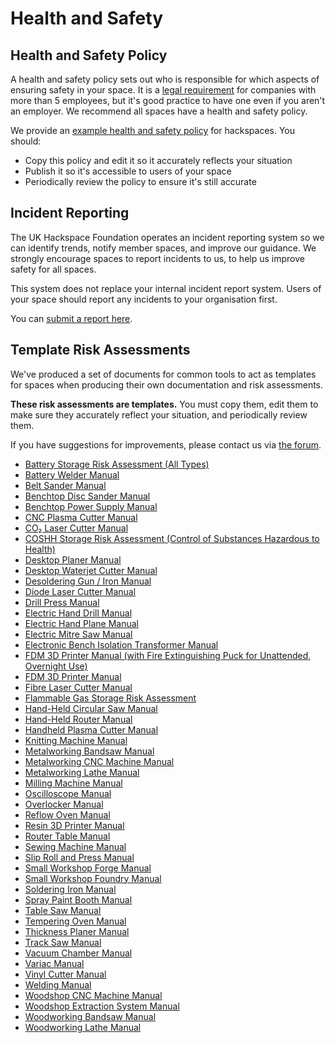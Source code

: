 # Health and Safety

## Health and Safety Policy
A health and safety policy sets out who is responsible for which aspects of ensuring safety in your
space. It is a [legal requirement](https://www.hse.gov.uk/simple-health-safety/policy/index.htm)
for companies with more than 5 employees, but it's good practice to have one even if you aren't an
employer. We recommend all spaces have a health and safety policy.

We provide an [example health and safety policy](./health-and-safety-policy.md) for hackspaces.
You should:

* Copy this policy and edit it so it accurately reflects your situation
* Publish it so it's accessible to users of your space
* Periodically review the policy to ensure it's still accurate

## Incident Reporting
The UK Hackspace Foundation operates an incident reporting system so we can identify trends, notify member spaces,
and improve our guidance. We strongly encourage spaces to report incidents to us, to help us improve
safety for all spaces.

This system does not replace your internal incident report system. Users of your space should
report any incidents to your organisation first.

You can [submit a report here](https://forms.gle/Lpxnrqam7dkPsSg66).

## Template Risk Assessments
We've produced a set of documents for common tools to act as templates for spaces when producing their own documentation and risk assessments.

**These risk assessments are templates.** You must copy them, edit them to make sure they accurately reflect your
situation, and periodically review them.

If you have suggestions for improvements, please contact us via [the forum](https://forum.hackspace.org.uk/).

- [Battery Storage Risk Assessment (All Types)](https://docs.google.com/document/d/1qBNYxva_X5DaOQhv4k7PRmMcJ6QVIFnDTexKl4xNnG8/edit?usp=sharing)
- [Battery Welder Manual](https://docs.google.com/document/d/1vQbZGFYHEJBWoIkWWT2yBjD3pQoZQKdrRwy15sm7-qc/edit?usp=sharing)
- [Belt Sander Manual](https://docs.google.com/document/d/1My_ufw-ax_Txel4Yg4rmAH0EBNvUo73JVz6NJ-gk9e0/edit?usp=sharing)
- [Benchtop Disc Sander Manual](https://docs.google.com/document/d/1ht92v0R-Sn6LthRTe4p_TcxfIi-DcZ7x1xQnZj42vrM/edit?usp=sharing)
- [Benchtop Power Supply Manual](https://docs.google.com/document/d/1ee5fL3Gqk42_utDKqwf2wBe7q8Q-_yMZGZ9gwR9vk08/edit?usp=sharing)
- [CNC Plasma Cutter Manual](https://docs.google.com/document/d/1WYyOScmtOg_Y1NvDQpPkMjBzNETX0gYyG1dkcHVuXMU/edit?usp=sharing)
- [CO₂ Laser Cutter Manual](https://docs.google.com/document/d/1oPdZi309Q4EeF_hIzhtu2czqKRUz24A1DRN-kYhhEBs/edit?usp=sharing)
- [COSHH Storage Risk Assessment (Control of Substances Hazardous to Health)](https://docs.google.com/document/d/1QZ9JQUcWgcg3-94BU_yO8LaZ-C1mRvLf8mci6HuGH9U/edit?usp=sharing)
- [Desktop Planer Manual](https://docs.google.com/document/d/1Bi6SqrVrxI2O-Hg_VWdw5OkDiHiqcgYUqEqlk26RcZE/edit?usp=sharing)
- [Desktop Waterjet Cutter Manual](https://docs.google.com/document/d/1QBK7WHxAsHucWe0k6_dKQlstMf2aaDWqMVyPBq-xfog/edit?usp=sharing)
- [Desoldering Gun / Iron Manual](https://docs.google.com/document/d/1ZMcLxZlcMkw9IwZwyXQYHluqbSBLdnH28wNHCHcqOwM/edit?usp=sharing)
- [Diode Laser Cutter Manual](https://docs.google.com/document/d/1Q4adhYHaCB3necRS6rc9cYAJbduXZl51Oo-_N88y_uw/edit?usp=sharing)
- [Drill Press Manual](https://docs.google.com/document/d/1aAGDx1FqLp8Ax4Vn4lz1aQzK51PzgWT1c7zMmACIQws/edit?usp=sharing)
- [Electric Hand Drill Manual](https://docs.google.com/document/d/1WOPVO_XNTiS8xTSUIT25jNWp3F7x5asQRlYJ9nup4aU/edit?usp=sharing)
- [Electric Hand Plane Manual](https://docs.google.com/document/d/1cNZix8dWfTK-tp24uos1r2DJNQspM-7DuTNNjq8ilI0/edit?usp=sharing)
- [Electric Mitre Saw Manual](https://docs.google.com/document/d/1bajR8YH6G1UvtoAeI-UPQRJkB1KRIlc_CcPg2oDXAHQ/edit?usp=sharing)
- [Electronic Bench Isolation Transformer Manual](https://docs.google.com/document/d/1G4ANY3kiATmrQpmNDQDaa4Q2aEC37excsI1gLYVnW9w/edit?usp=sharing)
- [FDM 3D Printer Manual (with Fire Extinguishing Puck for Unattended, Overnight Use)](https://docs.google.com/document/d/1s8szZLNaz_yQslygcyn_mD_E-014_XTtP8WIxi2-_kg/edit?usp=sharing)
- [FDM 3D Printer Manual](https://docs.google.com/document/d/1R7UzjsSlgaqmpb2wSBBD9Pib9DJrZ66_8-GUjQukIqo/edit?usp=sharing)
- [Fibre Laser Cutter Manual](https://docs.google.com/document/d/1tjUTzpyDiU84hiHuFwDdfdS2C8t-keGNVmS5SAOozAw/edit?usp=sharing)
- [Flammable Gas Storage Risk Assessment](https://docs.google.com/document/d/1llccV277GhUWupgiX3kaH0tVtxUxK6WqPtZq3Uw6VNc/edit?usp=sharing)
- [Hand-Held Circular Saw Manual](https://docs.google.com/document/d/1zulfdImALYU0T4zZ32Y7LT70CPiF2jIbG65hj38hJXI/edit?usp=sharing)
- [Hand-Held Router Manual](https://docs.google.com/document/d/1yx23Yaq9Wc0fHBYSicfDDuaNJ_9FnKoC_oJeeYf2PBk/edit?usp=sharing)
- [Handheld Plasma Cutter Manual](https://docs.google.com/document/d/1GPBXs2wy443Zd3VxQUFFkeghGPsPVESuWk9FxX8w68k/edit?usp=sharing)
- [Knitting Machine Manual](https://docs.google.com/document/d/1E5XyFTLFI8IeNrjHXX2EQEFY0NLNxdk9VWSTCPkZnzg/edit?usp=sharing)
- [Metalworking Bandsaw Manual](https://docs.google.com/document/d/1ZFYDnx0NvgA7tYCSzHJx9ygtg8vll3UI4EMAlmM4Z9I/edit?usp=sharing)
- [Metalworking CNC Machine Manual](https://docs.google.com/document/d/1HSZ1rda2tL91LZbmA7yTpA767z4Lofq5U5Lny4XwTyQ/edit?usp=sharing)
- [Metalworking Lathe Manual](https://docs.google.com/document/d/18OcnrMqfp_NMFhEmbOvhEHqxpy4iXLc-bNG0sZsQd40/edit?usp=sharing)
- [Milling Machine Manual](https://docs.google.com/document/d/1O3nZK3W5Wj7anY2fHuhsE10q7_rBQj4MdhST44Ggy_g/edit?usp=sharing)
- [Oscilloscope Manual](https://docs.google.com/document/d/1YHdPPiNQ6pF-Z_bP3HhQ90Nev_0mAlICgmr5h5YU4wc/edit?usp=sharing)
- [Overlocker Manual](https://docs.google.com/document/d/1VBOwD97uGaOwLwxfj1GWqe-RIqIIpB4F6EQvmAcsnPc/edit?usp=sharing)
- [Reflow Oven Manual](https://docs.google.com/document/d/1-aj34Zo8UBADlvjF0Y6mkqtJiYf-AiILw4EDGLTLLs8/edit?usp=sharing)
- [Resin 3D Printer Manual](https://docs.google.com/document/d/1OmVrot3N1CY31teTTZxANNGLhYfNKsrJ-fDDSqZwE2k/edit?usp=sharing)
- [Router Table Manual](https://docs.google.com/document/d/1_xqEBDwa9rBUX82qavggBSuvg6dfNGcT66sc4IyoQLg/edit?usp=sharing)
- [Sewing Machine Manual](https://docs.google.com/document/d/1BqSLj3nbajB1pgcmcuUO-eDvoLdUvL2nuwuAdmLqxnQ/edit?usp=sharing)
- [Slip Roll and Press Manual](https://docs.google.com/document/d/1HHY8g1MPVXqSn6Pw3aZDQm4QegwxH73U3woeAFjXMq8/edit?usp=sharing)
- [Small Workshop Forge Manual](https://docs.google.com/document/d/1XRKgDUqWDs7wnGjoAbiJMYss6Z4I2DEfqCQYHLqMekE/edit?usp=sharing)
- [Small Workshop Foundry Manual](https://docs.google.com/document/d/1DG_4DLyKPI1ii1SirukbNAhCximEIt3HX-B_kFSXq9c/edit?usp=sharing)
- [Soldering Iron Manual](https://docs.google.com/document/d/1CdsqWtS97sAoVHVORmDYPukfQ7-xyBUsdXHyjajYPds/edit?usp=sharing)
- [Spray Paint Booth Manual](https://docs.google.com/document/d/1E1G2L97hq0RbWWNSfEH82kISjQnfNPrnN5KtXJaHIes/edit?usp=sharing)
- [Table Saw Manual](https://docs.google.com/document/d/1-5TDf3hJq2SsF8fIJTk_7gy_-Fq0IalA_j6JsneXVRA/edit?usp=sharing)
- [Tempering Oven Manual](https://docs.google.com/document/d/1bJylsc3WtcWhfG4J1G6iIF2zKrSKTVy2i3NnEOdokL4/edit?usp=sharing)
- [Thickness Planer Manual](https://docs.google.com/document/d/1TX6dgpnfvGFukGyYNuc7VpyJsfvcST6OXnBJba42x7s/edit?usp=sharing)
- [Track Saw Manual](https://docs.google.com/document/d/1JownHucHY2L-LBdeHobaqYAwekB03EpL10VHpVOsnOk/edit?usp=sharing)
- [Vacuum Chamber Manual](https://docs.google.com/document/d/19Hhb9bmwOr_i9PAydPqp4DstTXQgSwVmNxXyrhtioIM/edit?usp=sharing)
- [Variac Manual](https://docs.google.com/document/d/1GF3k3d9N7OI3XBAPuNoLlhewPKvu6KfSv9porph1t4U/edit?usp=sharing)
- [Vinyl Cutter Manual](https://docs.google.com/document/d/1aSbWhGQlKMYiFl6ZAZHqScIK6h2kPiSuzWrHhGNd8Do/edit?usp=sharing)
- [Welding Manual](https://docs.google.com/document/d/1C4WLBKaK8e8rUOR4uYSWAxuDr6Av5799uIzv7Lx47UU/edit?usp=sharing)
- [Woodshop CNC Machine Manual](https://docs.google.com/document/d/1uCb8aEKDv8RKoeosn5Y426-GGJ4QGIBsYH4WW--eZ-g/edit?usp=sharing)
- [Woodshop Extraction System Manual](https://docs.google.com/document/d/13k0zT8sHcynyCOwTvAt2tCgtn6G3Q7xwyVoupVYdzmE/edit?usp=sharing)
- [Woodworking Bandsaw Manual](https://docs.google.com/document/d/185MNM9D36XqGyWCYZaRhG9kWUfwfkKhoozi1mHWms-U/edit?usp=sharing)
- [Woodworking Lathe Manual](https://docs.google.com/document/d/1NvuJtD1bowt4TS2awQhHAoIDPBe7I-wFm-iSUa377BU/edit?usp=sharing)